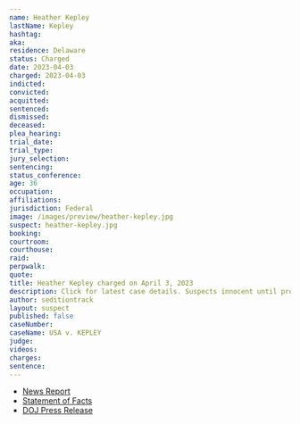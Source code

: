 ```yaml
---
name: Heather Kepley
lastName: Kepley
hashtag:
aka:
residence: Delaware
status: Charged
date: 2023-04-03
charged: 2023-04-03
indicted:
convicted:
acquitted:
sentenced:
dismissed:
deceased:
plea_hearing:
trial_date:
trial_type:
jury_selection:
sentencing:
status_conference:
age: 36
occupation:
affiliations:
jurisdiction: Federal
image: /images/preview/heather-kepley.jpg
suspect: heather-kepley.jpg
booking:
courtroom:
courthouse:
raid:
perpwalk:
quote:
title: Heather Kepley charged on April 3, 2023
description: Click for latest case details. Suspects innocent until proven guilty.
author: seditiontrack
layout: suspect
published: false
caseNumber:
caseName: USA v. KEPLEY
judge:
videos:
charges:
sentence:
---
```


- [News Report](https://whyy.org/articles/jan-6-insurrection-delaware-woman-brother-charged-capitol-breach-attempt/)
- [Statement of Facts](https://www.documentcloud.org/documents/23742465-86b94973-51d8-458a-ad1c-8a68d9d4e440)
- [DOJ Press Release](https://www.justice.gov/usao-dc/pr/pennsylvania-man-arrested-felony-charge-actions-during-jan-6-capitol-breach)
